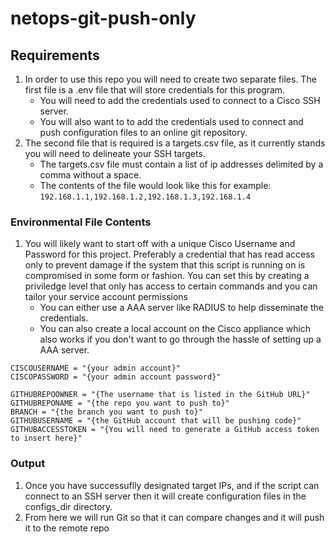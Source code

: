 # netops-git-push-only

## Requirements
1. In order to use this repo you will need to create two separate files.
The first file is a .env file that will store credentials for this program.
   + You will need to add the credentials used to connect to a Cisco SSH server.  
   + You will also want to to add the credentials used to connect and push configuration files to an online git repository.  
2. The second file that is required is a targets.csv file, as it currently stands you will need to delineate your SSH targets.  
   + The targets.csv file must contain a list of ip addresses delimited by a comma without a space. 
   + The contents of the file would look like this for example:  
   ```192.168.1.1,192.168.1.2,192.168.1.3,192.168.1.4```
 
### Environmental File Contents
1. You will likely want to start off with a unique Cisco Username and Password for this project. Preferably a credential that has read access only to prevent damage if the system that this script is running on is compromised in some form or fashion. You can set this by creating a priviledge level that only has access to certain commands and you can tailor your service account permissions
   + You can either use a AAA server like RADIUS to help disseminate the credentials.
   + You can also create a local account on the Cisco appliance which also works if you don't want to go through the hassle of setting up a AAA server.  
```
CISCOUSERNAME = "{your admin account}"
CISCOPASSWORD = "{your admin account password}"

GITHUBREPOOWNER = "{The username that is listed in the GitHub URL}"
GITHUBREPONAME = "{the repo you want to push to}"
BRANCH = "{the branch you want to push to}"
GITHUBUSERNAME = "{the GitHub account that will be pushing code}"
GITHUBACCESSTOKEN = "{You will need to generate a GitHub access token to insert here}"
```

### Output
1. Once you have successuflly designated target IPs, and if the script can connect to an SSH server then it will create configuration files in the configs_dir directory.
2. From here we will run Git so that it can compare changes and it will push it to the remote repo
